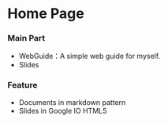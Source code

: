 Home Page
==================

### Main Part

+ WebGuide：A simple web guide for myself.
+ Slides


### Feature

+ Documents in markdown pattern
+ Slides in Google IO HTML5 
